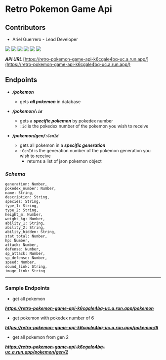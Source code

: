 # Retro Pokemon Game Api

## Contributors

* Ariel Guerrero - Lead Developer

![](https://projectpokemon.org/images/normal-sprite/scizor.gif) ![](https://projectpokemon.org/images/normal-sprite/blaziken.gif) ![](https://projectpokemon.org/images/normal-sprite/tyranitar.gif) ![](https://projectpokemon.org/images/normal-sprite/darkrai.gif) ![](https://projectpokemon.org/images/normal-sprite/lucario.gif) ![](https://projectpokemon.org/images/normal-sprite/greninja.gif)

***API URL***
[https://retro-pokemon-game-api-k6cgale4bq-uc.a.run.app/](https://retro-pokemon-game-api-k6cgale4bq-uc.a.run.app/)

## Endpoints

* ***/pokemon***
    * gets ***all pokemon*** in database

* ***/pokemon/`:id`***
    * gets a ***specific pokemon*** by pokedex number
    * `:id` is the pokedex number of the pokemon you wish to receive

* ***/pokemon/gen/`:GenId`***
    * gets all pokemon in a ***specific generation***
    * `:GenId` is the generation number of the pokemon generation you wish to receive
        * returns a list of json pokemon object

### ***Schema***

    generation: Number,
    pokedex_number: Number,
    name: String,
    description: String,
    species: String,
    type_1: String,
    type_2: String,
    height_m: Number,
    weight_kg: Number,
    ability_1: String,
    ability_2: String,
    ability_hidden: String,
    stat_total: Number,
    hp: Number,
    attack: Number,
    defense: Number,
    sp_attack: Number,
    sp_defense: Number,
    speed: Number,
    sound_link: String,
    image_link: String

___

### Sample Endpoints

* get all pokemon 

***<https://retro-pokemon-game-api-k6cgale4bq-uc.a.run.app/pokemon>***

* get pokemon with pokedex number of 6

***<https://retro-pokemon-game-api-k6cgale4bq-uc.a.run.app/pokemon/6>***

* get all pokemon from gen 2

***<https://retro-pokemon-game-api-k6cgale4bq-uc.a.run.app/pokemon/gen/2>***
